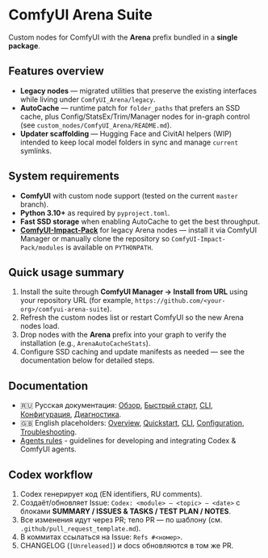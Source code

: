 # ComfyUI Arena Suite

Custom nodes for ComfyUI with the **Arena** prefix bundled in a **single package**.

## Features overview
- **Legacy nodes** — migrated utilities that preserve the existing interfaces while living under `ComfyUI_Arena/legacy`.
- **AutoCache** — runtime patch for `folder_paths` that prefers an SSD cache, plus Config/StatsEx/Trim/Manager nodes for in-graph control (see `custom_nodes/ComfyUI_Arena/README.md`).
- **Updater scaffolding** — Hugging Face and CivitAI helpers (WIP) intended to keep local model folders in sync and manage `current` symlinks.

## System requirements
- **ComfyUI** with custom node support (tested on the current `master` branch).
- **Python 3.10+** as required by `pyproject.toml`.
- **Fast SSD storage** when enabling AutoCache to get the best throughput.
- **[ComfyUI-Impact-Pack](https://github.com/ltdrdata/ComfyUI-Impact-Pack)** for legacy Arena nodes — install it via ComfyUI Manager or manually clone the repository so `ComfyUI-Impact-Pack/modules` is available on `PYTHONPATH`.

## Quick usage summary
1. Install the suite through **ComfyUI Manager → Install from URL** using your repository URL (for example, `https://github.com/<your-org>/comfyui-arena-suite`).
2. Refresh the custom nodes list or restart ComfyUI so the new Arena nodes load.
3. Drop nodes with the **Arena** prefix into your graph to verify the installation (e.g., `ArenaAutoCacheStats`).
4. Configure SSD caching and update manifests as needed — see the documentation below for detailed steps.

## Documentation
- 🇷🇺 Русская документация: [Обзор](docs/ru/index.md), [Быстрый старт](docs/ru/quickstart.md), [CLI](docs/ru/cli.md), [Конфигурация](docs/ru/config.md), [Диагностика](docs/ru/troubleshooting.md).
- 🇬🇧 English placeholders: [Overview](docs/en/index.md), [Quickstart](docs/en/quickstart.md), [CLI](docs/en/cli.md), [Configuration](docs/en/config.md), [Troubleshooting](docs/en/troubleshooting.md).
- [Agents rules](AGENTS.md) - guidelines for developing and integrating Codex & ComfyUI agents.

## Codex workflow
1. Codex генерирует код (EN identifiers, RU comments).
2. Создаёт/обновляет Issue: `Codex: <module> — <topic> — <date>` с блоками **SUMMARY / ISSUES & TASKS / TEST PLAN / NOTES**.
3. Все изменения идут через PR; тело PR — по шаблону (см. `.github/pull_request_template.md`).
4. В коммитах ссылаться на Issue: `Refs #<номер>`.
5. CHANGELOG (`[Unreleased]`) и docs обновляются в том же PR.


